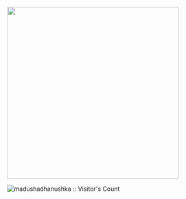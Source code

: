 <!-- <a href="https://readme-jokes.vercel.app"><img align="center" src="https://readme-jokes.vercel.app/api" alt="README Jokes"></a> -->

<a href="https://github.com/techytushar/random-memer"><img src='https://random-memer.herokuapp.com/' title="Meme" alt="" height="400"></a>

<!-- ![Contribution](https://activity-graph.herokuapp.com/graph?username=yashvcomply&theme=react-dark&hide_border=true&area=true) -->

<!-- ![Snake animation](https://github.com/madushadhanushka/github-readme/blob/output/github-contribution-snake.svg) -->

<!-- <img src="https://github-profile-trophy.vercel.app/?username=yashvcomply&theme=juicyfresh&no-bg=true" /> -->

<img src="https://profile-counter.glitch.me/{yashvcomply}/count.svg" alt="madushadhanushka :: Visitor's Count" />

